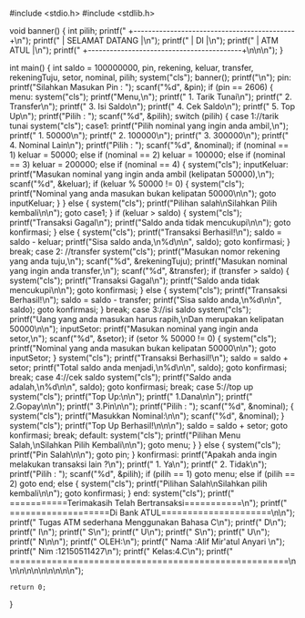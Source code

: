 #include <stdio.h>
#include <stdlib.h>

void banner()
{
    int pilih;
    printf("	  +--------------------------------------------+\n");
    printf("	  |               SELAMAT DATANG      	       |\n");
    printf("	  |                     DI          	       |\n");
    printf("	  |                  ATM ATUL        	       |\n");
    printf("	  +------------------------------------------+\n\n\n");
}

int main()
{
    int saldo = 100000000, pin, rekening, keluar, transfer, rekeningTuju, setor, nominal, pilih;
    system("cls");
    banner();
    printf("\n");
pin:
    printf("Silahkan Masukan Pin : ");
    scanf("%d", &pin);
    if (pin == 2606)
    {
    menu:
        system("cls");
        printf("Menu,\n");
        printf("  1. Tarik Tunai\n");
        printf("  2. Transfer\n");
        printf("  3. Isi Saldo\n");
        printf("  4. Cek Saldo\n");
        printf("  5. Top Up\n");
        printf("Pilih : ");
        scanf("%d", &pilih);
        switch (pilih)
        {
        case 1://tarik tunai
            system("cls");
        case1:
            printf("Pilih nominal yang ingin anda ambil,\n");
            printf("  1. 50000\n");
            printf("  2. 100000\n");
            printf("  3. 300000\n");
            printf("  4. Nominal Lain\n");
            printf("Pilih : ");
            scanf("%d", &nominal);
            if (nominal == 1)
                keluar = 50000;
            else if (nominal == 2)
                keluar = 100000;
            else if (nominal == 3)
                keluar = 200000;
            else if (nominal == 4)
            {
                system("cls");
            inputKeluar:
                printf("Masukan nominal yang ingin anda ambil (kelipatan 50000),\n");
                scanf("%d", &keluar);
                if (keluar % 50000 != 0)
                {
                    system("cls");
                    printf("Nominal yang anda masukan bukan kelipatan 50000\n\n");
                    goto inputKeluar;
                }
            }
            else
            {
                system("cls");
                printf("Pilihan salah\nSilahkan Pilih kembali\n\n");
                goto case1;
            }
            if (keluar > saldo)
            {
                system("cls");
                printf("Transaksi Gagal\n");
                printf("Saldo anda tidak mencukupi\n\n");
                goto konfirmasi;
            }
            else
            {
                system("cls");
                printf("Transaksi Berhasil!\n");
                saldo = saldo - keluar;
                printf("Sisa saldo anda,\n%d\n\n", saldo);
                goto konfirmasi;
            }
            break;
        case 2: //transfer
            system("cls");
            printf("Masukan nomor rekening yang anda tuju,\n");
            scanf("%d", &rekeningTuju);
            printf("Masukan nominal yang ingin anda transfer,\n");
            scanf("%d", &transfer);
            if (transfer > saldo)
            {
                system("cls");
                printf("Transaksi Gagal\n");
                printf("Saldo anda tidak mencukupi\n\n");
                goto konfirmasi;
            }
            else
            {
                system("cls");
                printf("Transaksi Berhasil!\n");
                saldo = saldo - transfer;
                printf("Sisa saldo anda,\n%d\n\n", saldo);
                goto konfirmasi;
            }
            break;
        case 3://isi saldo
            system("cls");
            printf("Uang yang anda masukan harus rapih,\nDan merupakan kelipatan 50000\n\n");
        inputSetor:
            printf("Masukan nominal yang ingin anda setor,\n");
            scanf("%d", &setor);
            if (setor % 50000 != 0)
            {
                system("cls");
                printf("Nominal yang anda masukan bukan kelipatan 50000\n\n");
                goto inputSetor;
            }
            system("cls");
            printf("Transaksi Berhasil!\n");
            saldo = saldo + setor;
            printf("Total saldo anda menjadi,\n%d\n\n", saldo);
            goto konfirmasi;
            break;
        case 4://cek saldo
            system("cls");
            printf("Saldo anda adalah,\n%d\n\n", saldo);
            goto konfirmasi;
            break;
        case 5://top up
			system("cls");
			printf("Top Up:\n\n");
			printf("  1.Dana\n\n");
			printf("  2.Gopay\n\n");
			printf("  3.Pin\n\n");
			printf("Pilih : ");
            scanf("%d", &nominal); 
            {
                system("cls");
                printf("Masukkan Nominal:\n\n");
                scanf("%d", &nominal);
            }
            system("cls");
            printf("Top Up Berhasil!\n\n\n");
            saldo = saldo + setor;
            goto konfirmasi;
            break;
        default:
            system("cls");
            printf("Pilihan Menu Salah,\nSilahkan Pilih Kembali\n\n");
            goto menu;
        }
    }
    else
    {
        system("cls");
        printf("Pin Salah\n\n");
        goto pin;
    }
konfirmasi:
    printf("Apakah anda ingin melakukan transaksi lain ?\n");
    printf("  1. Ya\n");
    printf("  2. Tidak\n");
    printf("Pilih : ");
    scanf("%d", &pilih);
    if (pilih == 1)
        goto menu;
    else if (pilih == 2)
        goto end;
    else
    {
        system("cls");
        printf("Pilihan Salah\nSilahkan pilih kembali\n\n");
        goto konfirmasi;
    }
end:
    system("cls");
    printf("	===========Terimakasih Telah Bertransaksi===========\n");
	printf("	===================Di Bank ATUL=====================\n\n");
    printf("              Tugas ATM sederhana Menggunakan Bahasa C\n");
    printf("				  D\n");
    printf("				  I\n");
    printf("				  S\n");
    printf("				  U\n");
    printf("				  S\n");
    printf("				  U\n");
    printf("				  N\n\n");
    printf("				 OLEH:\n");
    printf("		    Nama :Alif Mir'atul Anyari \n");
    printf("		    Nim  :12150511427\n");
    printf("		    Kelas:4.C\n");
    printf("	=====================================================\n\n\n\n\n\n\n\n\n\n");
    
    return 0;
}
